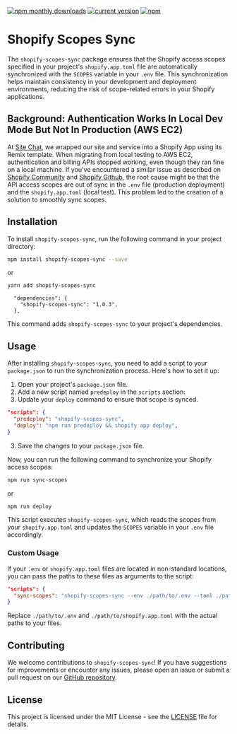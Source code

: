 [![npm monthly downloads](https://img.shields.io/npm/dm/shopify-scopes-sync.svg?style=flat)](https://www.npmjs.com/package/shopify-scopes-sync)
[![current version](https://img.shields.io/npm/v/shopify-scopes-sync.svg?style=flat)](https://www.npmjs.com/package/shopify-scopes-sync)
[![npm](https://img.shields.io/npm/l/shopify-scopes-sync.svg?maxAge=2592000)](https://www.npmjs.com/package/shopify-scopes-sync)


# Shopify Scopes Sync

The `shopify-scopes-sync` package ensures that the Shopify access scopes specified in your project's `shopify.app.toml` file are automatically synchronized with the `SCOPES` variable in your `.env` file. This synchronization helps maintain consistency in your development and deployment environments, reducing the risk of scope-related errors in your Shopify applications.

## Background: Authentication Works In Local Dev Mode But Not In Production (AWS EC2)

At [Site Chat](http://www.site-chat.com/), we wrapped our site and service into a Shopify App using its Remix template. When migrating from local testing to AWS EC2, authentication and billing APIs stopped working, even though they ran fine on a local machine. If you've encountered a similar issue as described on [Shopify Community](https://community.shopify.com/c/authentication-and-access/remix-authentication-works-in-local-dev-mode-but-not-in/td-p/2417145) and [Shopify Github](https://github.com/Shopify/shopify-app-template-remix/issues/529), the root cause might be that the API access scopes are out of sync in the `.env` file (production deployment) and the `shopify.app.toml` (local test).  This problem led to the creation of a solution to smoothly sync scopes.

## Installation

To install `shopify-scopes-sync`, run the following command in your project directory:

```bash
npm install shopify-scopes-sync --save
```
or
```bash
yarn add shopify-scopes-sync
```

```
  "dependencies": {
    "shopify-scopes-sync": "1.0.3",
  },
```

This command adds `shopify-scopes-sync` to your project's dependencies.

## Usage

After installing `shopify-scopes-sync`, you need to add a script to your `package.json` to run the synchronization process. Here's how to set it up:

1. Open your project's `package.json` file.
2. Add a new script named `predeploy` in the `scripts` section:
3. Update your `deploy` command to ensure that scope is synced.

```json
"scripts": {
  "predeploy": "shopify-scopes-sync",
  "deploy": "npm run predeploy && shopify app deploy",
}
```

3. Save the changes to your `package.json` file.

Now, you can run the following command to synchronize your Shopify access scopes:

```bash
npm run sync-scopes
```
or 
```bash
npm run deploy
```

This script executes `shopify-scopes-sync`, which reads the scopes from your `shopify.app.toml` and updates the `SCOPES` variable in your `.env` file accordingly.

### Custom Usage

If your `.env` or `shopify.app.toml` files are located in non-standard locations, you can pass the paths to these files as arguments to the script:

```json
"scripts": {
  "sync-scopes": "shopify-scopes-sync --env ./path/to/.env --toml ./path/to/shopify.app.toml"
}
```

Replace `./path/to/.env` and `./path/to/shopify.app.toml` with the actual paths to your files.

## Contributing

We welcome contributions to `shopify-scopes-sync`! If you have suggestions for improvements or encounter any issues, please open an issue or submit a pull request on our [GitHub repository](https://github.com/Jiansen/shopify-scopes-sync).

## License

This project is licensed under the MIT License - see the [LICENSE](https://github.com/Jiansen/shopify-scopes-sync/blob/main/LICENSE) file for details.
